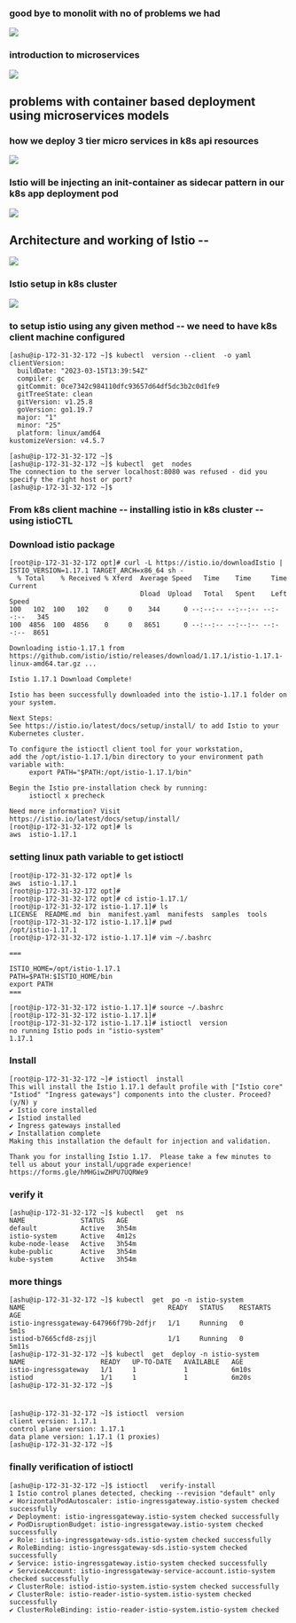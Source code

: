 ### good bye to monolit with no of problems we had 

<img src="prob.png">

### introduction to microservices

<img src="micro.png">

## problems with container based deployment using microservices models 

### how we deploy 3 tier micro services in k8s api resources 

<img src="deploy.png">

### Istio will be injecting an init-container as sidecar pattern in our k8s app deployment pod 

<img src="istio.png">

## Architecture and working of Istio -- 

<img src="ist1.png">

### Istio setup in k8s cluster 

<img src="setup.png">

### to setup istio using any given method -- we need to have k8s client machine configured 

```
[ashu@ip-172-31-32-172 ~]$ kubectl  version --client  -o yaml 
clientVersion:
  buildDate: "2023-03-15T13:39:54Z"
  compiler: gc
  gitCommit: 0ce7342c984110dfc93657d64df5dc3b2c0d1fe9
  gitTreeState: clean
  gitVersion: v1.25.8
  goVersion: go1.19.7
  major: "1"
  minor: "25"
  platform: linux/amd64
kustomizeVersion: v4.5.7

[ashu@ip-172-31-32-172 ~]$ 
[ashu@ip-172-31-32-172 ~]$ kubectl  get  nodes
The connection to the server localhost:8080 was refused - did you specify the right host or port?
[ashu@ip-172-31-32-172 ~]$ 

```

### From k8s client machine -- installing istio in k8s cluster -- using istioCTL 

### Download istio package 

```
[root@ip-172-31-32-172 opt]# curl -L https://istio.io/downloadIstio | ISTIO_VERSION=1.17.1 TARGET_ARCH=x86_64 sh -
  % Total    % Received % Xferd  Average Speed   Time    Time     Time  Current
                                 Dload  Upload   Total   Spent    Left  Speed
100   102  100   102    0     0    344      0 --:--:-- --:--:-- --:--:--   345
100  4856  100  4856    0     0   8651      0 --:--:-- --:--:-- --:--:--  8651

Downloading istio-1.17.1 from https://github.com/istio/istio/releases/download/1.17.1/istio-1.17.1-linux-amd64.tar.gz ...

Istio 1.17.1 Download Complete!

Istio has been successfully downloaded into the istio-1.17.1 folder on your system.

Next Steps:
See https://istio.io/latest/docs/setup/install/ to add Istio to your Kubernetes cluster.

To configure the istioctl client tool for your workstation,
add the /opt/istio-1.17.1/bin directory to your environment path variable with:
	 export PATH="$PATH:/opt/istio-1.17.1/bin"

Begin the Istio pre-installation check by running:
	 istioctl x precheck 

Need more information? Visit https://istio.io/latest/docs/setup/install/ 
[root@ip-172-31-32-172 opt]# ls
aws  istio-1.17.1

```

### setting linux path variable to get istioctl 

```
[root@ip-172-31-32-172 opt]# ls
aws  istio-1.17.1
[root@ip-172-31-32-172 opt]# 
[root@ip-172-31-32-172 opt]# cd istio-1.17.1/
[root@ip-172-31-32-172 istio-1.17.1]# ls
LICENSE  README.md  bin  manifest.yaml  manifests  samples  tools
[root@ip-172-31-32-172 istio-1.17.1]# pwd
/opt/istio-1.17.1
[root@ip-172-31-32-172 istio-1.17.1]# vim ~/.bashrc 

===

ISTIO_HOME=/opt/istio-1.17.1
PATH=$PATH:$ISTIO_HOME/bin
export PATH
===

[root@ip-172-31-32-172 istio-1.17.1]# source ~/.bashrc 
[root@ip-172-31-32-172 istio-1.17.1]# 
[root@ip-172-31-32-172 istio-1.17.1]# istioctl  version 
no running Istio pods in "istio-system"
1.17.1

```

### Install 

```
[root@ip-172-31-32-172 ~]# istioctl  install 
This will install the Istio 1.17.1 default profile with ["Istio core" "Istiod" "Ingress gateways"] components into the cluster. Proceed? (y/N) y
✔ Istio core installed                                                                                                                    
✔ Istiod installed                                                                                                                        
✔ Ingress gateways installed                                                                                                              
✔ Installation complete                                                                                                                   Making this installation the default for injection and validation.

Thank you for installing Istio 1.17.  Please take a few minutes to tell us about your install/upgrade experience!  https://forms.gle/hMHGiwZHPU7UQRWe9

```

### verify it 

```
[ashu@ip-172-31-32-172 ~]$ kubectl   get  ns
NAME              STATUS   AGE
default           Active   3h54m
istio-system      Active   4m12s
kube-node-lease   Active   3h54m
kube-public       Active   3h54m
kube-system       Active   3h54m

```

### more things 

```
[ashu@ip-172-31-32-172 ~]$ kubectl  get  po -n istio-system 
NAME                                    READY   STATUS    RESTARTS   AGE
istio-ingressgateway-647966f79b-2dfjr   1/1     Running   0          5m1s
istiod-b7665cfd8-zsjjl                  1/1     Running   0          5m11s
[ashu@ip-172-31-32-172 ~]$ kubectl  get  deploy -n istio-system 
NAME                   READY   UP-TO-DATE   AVAILABLE   AGE
istio-ingressgateway   1/1     1            1           6m10s
istiod                 1/1     1            1           6m20s
[ashu@ip-172-31-32-172 ~]$ 


```

### 

```
[ashu@ip-172-31-32-172 ~]$ istioctl  version 
client version: 1.17.1
control plane version: 1.17.1
data plane version: 1.17.1 (1 proxies)
[ashu@ip-172-31-32-172 ~]$ 

```

### finally verification of istioctl 

```
[ashu@ip-172-31-32-172 ~]$ istioctl   verify-install
1 Istio control planes detected, checking --revision "default" only
✔ HorizontalPodAutoscaler: istio-ingressgateway.istio-system checked successfully
✔ Deployment: istio-ingressgateway.istio-system checked successfully
✔ PodDisruptionBudget: istio-ingressgateway.istio-system checked successfully
✔ Role: istio-ingressgateway-sds.istio-system checked successfully
✔ RoleBinding: istio-ingressgateway-sds.istio-system checked successfully
✔ Service: istio-ingressgateway.istio-system checked successfully
✔ ServiceAccount: istio-ingressgateway-service-account.istio-system checked successfully
✔ ClusterRole: istiod-istio-system.istio-system checked successfully
✔ ClusterRole: istio-reader-istio-system.istio-system checked successfully
✔ ClusterRoleBinding: istio-reader-istio-system.istio-system checked 
```







